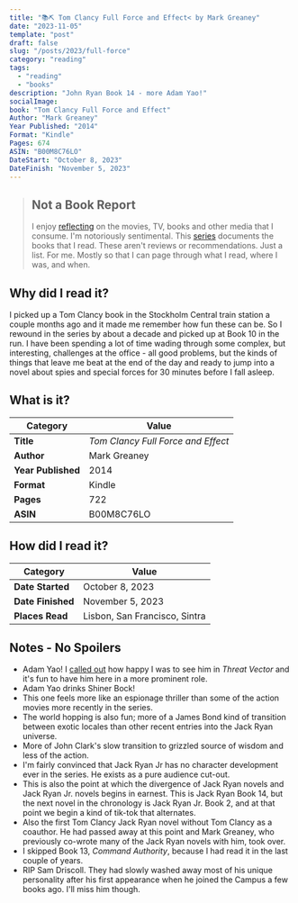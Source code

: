 ```yaml
---
title: "📚⛏️ Tom Clancy Full Force and Effect< by Mark Greaney"
date: "2023-11-05"
template: "post"
draft: false
slug: "/posts/2023/full-force"
category: "reading"
tags:
  - "reading"
  - "books"
description: "John Ryan Book 14 - more Adam Yao!"
socialImage:
book: "Tom Clancy Full Force and Effect"
Author: "Mark Greaney"
Year Published: "2014"
Format: "Kindle"
Pages: 674
ASIN: "B00M8C76LO"
DateStart: "October 8, 2023"
DateFinish: "November 5, 2023"
---
```


> ## Not a Book Report
> I enjoy [reflecting](https://blog.samrhea.com/posts/2019/analyze-media-habits) on the movies, TV, books and other media that I consume. I'm notoriously sentimental. This [series](https://blog.samrhea.com/category/walkthrough) documents the books that I read. These aren't reviews or recommendations. Just a list. For me. Mostly so that I can page through what I read, where I was, and when.

## Why did I read it?
I picked up a Tom Clancy book in the Stockholm Central train station a couple months ago and it made me remember how fun these can be. So I rewound in the series by about a decade and picked up at Book 10 in the run. I have been spending a lot of time wading through some complex, but interesting, challenges at the office - all good problems, but the kinds of things that leave me beat at the end of the day and ready to jump into a novel about spies and special forces for 30 minutes before I fall asleep.

## What is it?
|Category|Value|
|---|---|
|**Title**|*Tom Clancy Full Force and Effect*|
|**Author**|Mark Greaney|
|**Year Published**|2014|
|**Format**|Kindle|
|**Pages**|722|
|**ASIN**|B00M8C76LO|

## How did I read it?
|Category|Value|
|---|---|
|**Date Started**|October 8, 2023|
|**Date Finished**|November 5, 2023|
|**Places Read**|Lisbon, San Francisco, Sintra|

## Notes - No Spoilers
* Adam Yao! I [called out](https://blog.samrhea.com/posts/2023/threat-vector) how happy I was to see him in *Threat Vector* and it's fun to have him here in a more prominent role.
* Adam Yao drinks Shiner Bock!
* This one feels more like an espionage thriller than some of the action movies more recently in the series.
* The world hopping is also fun; more of a James Bond kind of transition between exotic locales than other recent entries into the Jack Ryan universe.
* More of John Clark's slow transition to grizzled source of wisdom and less of the action.
* I'm fairly convinced that Jack Ryan Jr has no character development ever in the series. He exists as a pure audience cut-out.
* This is also the point at which the divergence of Jack Ryan novels and Jack Ryan Jr. novels begins in earnest. This is Jack Ryan Book 14, but the next novel in the chronology is Jack Ryan Jr. Book 2, and at that point we begin a kind of tik-tok that alternates.
* Also the first Tom Clancy Jack Ryan novel without Tom Clancy as a coauthor. He had passed away at this point and Mark Greaney, who previously co-wrote many of the Jack Ryan novels with him, took over.
* I skipped Book 13, *Command Authority*, because I had read it in the last couple of years.
* RIP Sam Driscoll. They had slowly washed away most of his unique personality after his first appearance when he joined the Campus a few books ago. I'll miss him though.